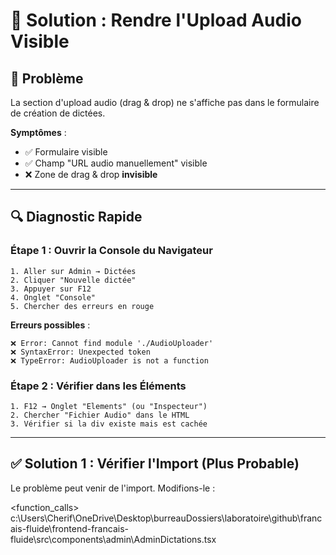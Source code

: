 # 🔧 Solution : Rendre l'Upload Audio Visible

## 🎯 Problème

La section d'upload audio (drag & drop) ne s'affiche pas dans le formulaire de création de dictées.

**Symptômes** :
- ✅ Formulaire visible
- ✅ Champ "URL audio manuellement" visible
- ❌ Zone de drag & drop **invisible**

---

## 🔍 Diagnostic Rapide

### Étape 1 : Ouvrir la Console du Navigateur

```
1. Aller sur Admin → Dictées
2. Cliquer "Nouvelle dictée"
3. Appuyer sur F12
4. Onglet "Console"
5. Chercher des erreurs en rouge
```

**Erreurs possibles** :
```
❌ Error: Cannot find module './AudioUploader'
❌ SyntaxError: Unexpected token
❌ TypeError: AudioUploader is not a function
```

### Étape 2 : Vérifier dans les Éléments

```
1. F12 → Onglet "Elements" (ou "Inspecteur")
2. Chercher "Fichier Audio" dans le HTML
3. Vérifier si la div existe mais est cachée
```

---

## ✅ Solution 1 : Vérifier l'Import (Plus Probable)

Le problème peut venir de l'import. Modifions-le :

<function_calls>
<invoke name="Edit">
<parameter name="file_path">c:\Users\Cherif\OneDrive\Desktop\burreauDossiers\laboratoire\github\francais-fluide\frontend-francais-fluide\src\components\admin\AdminDictations.tsx
